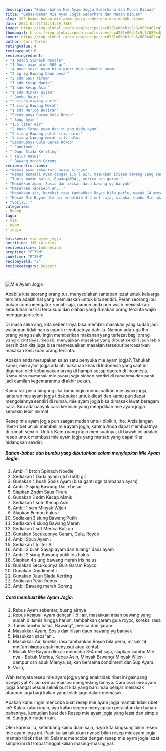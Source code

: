 ```yaml
---
description: "Bahan-bahan Mie Ayam Jogja Sederhana dan Mudah Dibuat"
title: "Bahan-bahan Mie Ayam Jogja Sederhana dan Mudah Dibuat"
slug: 303-bahan-bahan-mie-ayam-jogja-sederhana-dan-mudah-dibuat
date: 2021-01-21T11:14:59.768Z
image: https://img-global.cpcdn.com/recipes/acd281e00eb1c9c8/680x482cq70/mie-ayam-jogja-foto-resep-utama.jpg
thumbnail: https://img-global.cpcdn.com/recipes/acd281e00eb1c9c8/680x482cq70/mie-ayam-jogja-foto-resep-utama.jpg
cover: https://img-global.cpcdn.com/recipes/acd281e00eb1c9c8/680x482cq70/mie-ayam-jogja-foto-resep-utama.jpg
author: Carl Torres
ratingvalue: 4
reviewcount: 6
recipeingredient:
- "1 batch Spinach Noodle"
- "1 Dada ayam utuh 500 gr"
- "4 buah Sosis Ayam bisa ganti dgn tambahan ayam"
- "2 sprig Bawang Daun besar"
- "2 sdm Saus Tiram"
- "3 sdm Kecap Manis"
- "1 sdm Kecap Asin"
- "1 sdm Minyak Wijen"
- " Bumbu halus "
- "3 siung Bawang Putih"
- "4 siung Bawang Merah"
- "1 sdt Merica Butiran"
- "Secukupnya Garam Gula Royco"
- " Soup Ayam "
- "1.5 liter Air"
- "2 buah Sayap ayam dan tulang dada ayam"
- "2 siung Bawang putih iris halus"
- "4 siung bawang merah iris halus"
- "Secukupnya Gula Garam Royco"
- " Condiment "
- " Daun Slada Keriting"
- " Telur Rebus"
- " Bawang merah Goreng"
recipeinstructions:
- "Rebus Ayam sebentar, buang airnya"
- "Rebus kembali Ayam dengan 1.5 l air, masukkan irisan bawang yang sudah di tumis hingga harum, tambahkan garam gula royco, koreksi rasa"
- "Tumis bumbu halus, Bawang&#34;, merica dan garam."
- "Masukkan Ayam, Sosis dan irisan daun bawang yg banyak"
- "Masukkan saos&#34;an,.."
- "Masukkan Air, koreksi rasa tambahkan Royco bila perlu, masak 14 mnt&#39;an hingga agak menyusut atau kental.."
- "Masak Mie Bayam dlm air mendidih 3-4 mnt saja, siapkan bumbu Mie nya - Bubuk Merica, Kecap Asin, Minyak Bawang/ Minyak Wijen - campur dan aduk Mienya, sajikan bersama condiment dan Sup Ayam.."
- "Voila,.."
categories:
- Resep
tags:
- mie
- ayam
- jogja

katakunci: mie ayam jogja 
nutrition: 169 calories
recipecuisine: Indonesian
preptime: "PT39M"
cooktime: "PT35M"
recipeyield: "2"
recipecategory: Dessert

---
```



![Mie Ayam Jogja](https://img-global.cpcdn.com/recipes/acd281e00eb1c9c8/680x482cq70/mie-ayam-jogja-foto-resep-utama.jpg)

Apabila kita seorang orang tua, menyediakan santapan lezat untuk keluarga tercinta adalah hal yang memuaskan untuk kita sendiri. Peran seorang ibu bukan cuma mengatur rumah saja, namun anda pun wajib memastikan kebutuhan nutrisi tercukupi dan olahan yang dimakan orang tercinta wajib menggugah selera.

Di masa  sekarang, kita sebenarnya bisa membeli masakan yang sudah jadi walaupun tidak harus capek membuatnya dahulu. Namun ada juga lho orang yang selalu ingin memberikan makanan yang terlezat bagi orang yang dicintainya. Sebab, menyajikan masakan yang dibuat sendiri jauh lebih bersih dan kita juga bisa menyesuaikan masakan tersebut berdasarkan masakan kesukaan orang tercinta. 



Apakah anda merupakan salah satu penyuka mie ayam jogja?. Tahukah kamu, mie ayam jogja adalah makanan khas di Indonesia yang saat ini digemari oleh kebanyakan orang di hampir setiap daerah di Indonesia. Kamu bisa memasak mie ayam jogja olahan sendiri di rumahmu dan pasti jadi camilan kegemaranmu di akhir pekan.

Kamu tak perlu bingung jika kamu ingin mendapatkan mie ayam jogja, lantaran mie ayam jogja tidak sukar untuk dicari dan kamu pun dapat mengolahnya sendiri di rumah. mie ayam jogja bisa dimasak lewat beragam cara. Kini ada banyak cara kekinian yang menjadikan mie ayam jogja semakin lebih nikmat.

Resep mie ayam jogja pun sangat mudah untuk dibikin, lho. Anda jangan ribet-ribet untuk membeli mie ayam jogja, karena Anda dapat membuatnya di rumah sendiri. Untuk Kamu yang ingin membuatnya, di bawah ini adalah resep untuk membuat mie ayam jogja yang mantab yang dapat Kita hidangkan sendiri.

<!--inarticleads1-->

##### Bahan-bahan dan bumbu yang dibutuhkan dalam menyiapkan Mie Ayam Jogja:

1. Ambil 1 batch Spinach Noodle
1. Sediakan 1 Dada ayam utuh (500 gr)
1. Gunakan 4 buah Sosis Ayam (bisa ganti dgn tambahan ayam)
1. Ambil 2 sprig Bawang Daun besar
1. Siapkan 2 sdm Saus Tiram
1. Gunakan 3 sdm Kecap Manis
1. Sediakan 1 sdm Kecap Asin
1. Ambil 1 sdm Minyak Wijen
1. Siapkan  Bumbu halus :
1. Sediakan 3 siung Bawang Putih
1. Sediakan 4 siung Bawang Merah
1. Sediakan 1 sdt Merica Butiran
1. Gunakan Secukupnya Garam, Gula, Royco
1. Ambil  Soup Ayam :
1. Sediakan 1.5 liter Air
1. Ambil 2 buah Sayap ayam dan tulang&#34; dada ayam
1. Ambil 2 siung Bawang putih iris halus
1. Siapkan 4 siung bawang merah iris halus
1. Gunakan Secukupnya Gula Garam Royco
1. Gunakan  Condiment :
1. Gunakan  Daun Slada Keriting
1. Sediakan  Telur Rebus
1. Ambil  Bawang merah Goreng




<!--inarticleads2-->

##### Cara membuat Mie Ayam Jogja:

1. Rebus Ayam sebentar, buang airnya
1. Rebus kembali Ayam dengan 1.5 l air, masukkan irisan bawang yang sudah di tumis hingga harum, tambahkan garam gula royco, koreksi rasa
1. Tumis bumbu halus, Bawang&#34;, merica dan garam.
1. Masukkan Ayam, Sosis dan irisan daun bawang yg banyak
1. Masukkan saos&#34;an,..
1. Masukkan Air, koreksi rasa tambahkan Royco bila perlu, masak 14 mnt&#39;an hingga agak menyusut atau kental..
1. Masak Mie Bayam dlm air mendidih 3-4 mnt saja, siapkan bumbu Mie nya - Bubuk Merica, Kecap Asin, Minyak Bawang/ Minyak Wijen - campur dan aduk Mienya, sajikan bersama condiment dan Sup Ayam..
1. Voila,..




Wah ternyata resep mie ayam jogja yang enak tidak ribet ini gampang banget ya! Kalian semua mampu menghidangkannya. Cara buat mie ayam jogja Sangat sesuai sekali buat kita yang baru mau belajar memasak ataupun juga bagi kalian yang telah jago dalam memasak.

Apakah kamu ingin mencoba buat resep mie ayam jogja mantab tidak ribet ini? Kalau kalian ingin, ayo kalian segera menyiapkan peralatan dan bahan-bahannya, kemudian buat deh Resep mie ayam jogja yang lezat dan simple ini. Sungguh mudah kan. 

Oleh karena itu, ketimbang kamu diam saja, hayo kita langsung bikin resep mie ayam jogja ini. Pasti kalian tak akan nyesel bikin resep mie ayam jogja mantab tidak ribet ini! Selamat mencoba dengan resep mie ayam jogja lezat simple ini di tempat tinggal kalian masing-masing,ya!.

